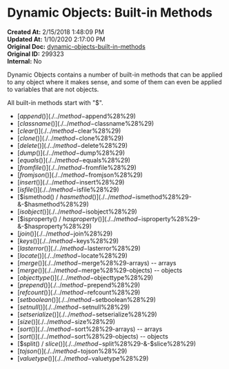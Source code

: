 # Dynamic Objects: Built-in Methods

**Created At:** 2/15/2018 1:48:09 PM  
**Updated At:** 1/10/2020 2:17:00 PM  
**Original Doc:** [dynamic-objects-built-in-methods](https://docs.jbase.com/42948-dynamic-objects/dynamic-objects-built-in-methods)  
**Original ID:** 299323  
**Internal:** No  


Dynamic Objects contains a number of built-in methods that can be applied to any object where it makes sense, and some of them can even be applied to variables that are not objects.

All built-in methods start with "$".

- [$append()](./../method-$append%28%29)
- [$classname()](./../method-$classname%28%29)
- [$clear()](./../method-$clear%28%29)
- [$clone()](./../method-$clone%28%29)
- [$delete()](./../method-$delete%28%29)
- [$dump()](./../method-$dump%28%29)
- [$equals()](./../method-$equals%28%29)
- [$fromfile()](./../method-$fromfile%28%29)
- [$fromjson()](./../method-$fromjson%28%29)
- [$insert()](./../method-$insert%28%29)
- [$isfile()](./../method-$isfile%28%29)
- [$ismethod() / $hasmethod()](./../method-$ismethod%28%29-&-$hasmethod%28%29)
- [$isobject()](./../method-$isobject%28%29)
- [$isproperty() / $hasproperty()](./../method-$isproperty%28%29-&-$hasproperty%28%29)
- [$join()](./../method-$join%28%29)
- [$keys()](./../method-$keys%28%29)
- [$lasterror()](./../method-$lasterror%28%29)
- [$locate()](./../method-$locate%28%29)
- [$merge()](./../method-$merge%28%29-arrays) -- arrays
- [$merge()](./../method-$merge%28%29-objects) -- objects
- [$objecttype()](./../method-$objecttype%28%29)
- [$prepend()](./../method-$prepend%28%29)
- [$refcount()](./../method-$refcount%28%29)
- [$setboolean()](./../method-$setboolean%28%29)
- [$setnull()](./../method-$setnull%28%29)
- [$setserialize()](./../method-$setserialize%28%29)
- [$size()](./../method-$size%28%29)
- [$sort()](./../method-$sort%28%29-arrays) -- arrays
- [$sort()](./../method-$sort%28%29-objects) -- objects
- [$split() / $slice()](./../method-$split%28%29-&-$slice%28%29)
- [$tojson()](./../method-$tojson%28%29)
- [$valuetype()](./../method-$valuetype%28%29)


